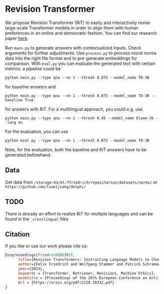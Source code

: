 # Revision Transformer

We propose Revision Transformer (RiT) to easily and interactively revise large-scale Transformer models in order to align them with human preferences in an online and democratic fashion. You can find our research paper [here](https://arxiv.org/abs/2210.10332).

Run `main.py` to generate answers with contextualized inputs. Check arguments for further adjustments. Use `process.py` to process moral norms data into the right file format and to pre-generate embeddings for comparison. With `eval.py` you can evaluate the generated text with certain metrics.
a pipeline could be

```
python main.py --type qna --nn 1 --thresh 0.875 --model_name T0-3B
```
for baseline answers and
```
python main.py --type qna --nn 1 --thresh 0.875 --model_name T0-3B --baseline True
```
for answers with RiT. For a multilingual approach, you could e.g. use
```
python main.py --type qna --nn 1 --thresh 0.45 --model_name bloom-3b --lang en
```
For the evaluation, you can use
```
python eval.py --type qna --nn 1 --thresh 0.875 --model_name T0-3B
```
Note, for the evaluation, both the baseline and RiT answers have to be generated beforehand.

## Data
Get data from `/storage-01/ml-ffriedrich/repositories/datasets/norms/` or `https://github.com/liweijiang/delphi/`

## TODO
There is already an effort to realize RiT for multiple languages and can be found in the `_crosslingual` files

## Citation
If you like or use our work please cite us:
```bibtex
@inproceedings{friedrich2023RiT,
      title={Revision Transformers: Instructing Language Models to Change their Values}, 
      author={Felix Friedrich and Wolfgang Stammer and Patrick Schramowski and Kristian Kersting},
      year={2023},
      keywords = {Transformer, Retriever, Revisions, Machine Ethics},
      booktitle = {Proceedings of the 26th European Conference on Artificial Intelligence (ECAI)},
      Url = {https://arxiv.org/pdf/2210.10332.pdf}
}
```
